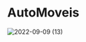 # AutoMoveis

![2022-09-09 (13)](https://user-images.githubusercontent.com/91754673/189461338-95b63236-e537-4bb0-a372-6686187c5866.png)
